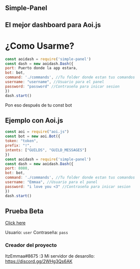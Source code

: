## Simple-Panel
## El mejor dashboard para Aoi.js

# ¿Como Usarme?
```js
const aoidash = require('simple-panel')
const dash = new aoidash.Dash({
port: Puerto donde la app estara,
bot: bot,
command: './commands', //Tu folder donde estan tus comandos
username: "username", //Usuario para el panel
password: "password" //Contraseña para inicar sesion
})
dash.start()
```
Pon eso después de tu const bot
## Ejemplo con Aoi.js
```js
const aoi = require("aoi.js")
const bot = new aoi.Bot({
token: "token",
prefix: "!",
intents: ["GUILDS", "GUILD_MESSAGES"]
})
const aoidash = require('simple-panel')
const dash = new aoidash.Dash({
port: 8080,
bot: bot,
command: './commands', //Tu folder donde estan tus comandos
username: "Emmaa", //Usuario para el panel
password: "i love you <3" //Contraseña para inicar sesion
})
dash.start()
```
## Prueba Beta
[Click here](https://emmaa.doctor-stars.studio)

Usuario: `user`
Contraseña: `pass`
### Creador del proyecto 
ItzEmmaa#8675 :3 Mi servidor de desarollo: https://discord.gg/2WHg3Qs6AK


